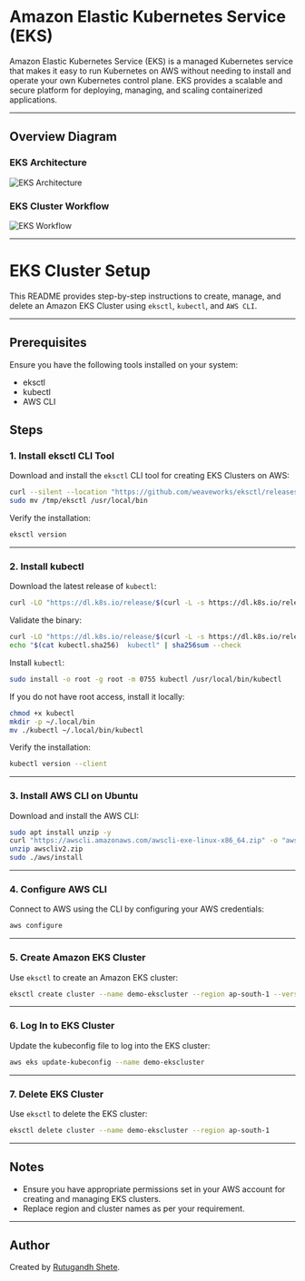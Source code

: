 # Amazon Elastic Kubernetes Service (EKS)

Amazon Elastic Kubernetes Service (EKS) is a managed Kubernetes service that makes it easy to run Kubernetes on AWS without needing to install and operate your own Kubernetes control plane. EKS provides a scalable and secure platform for deploying, managing, and scaling containerized applications.

---

## Overview Diagram

### EKS Architecture
![EKS Architecture](https://aws.amazon.com/images/service-diagrams/AWS-EKS_Arch-Diagram.png)

### EKS Cluster Workflow
![EKS Workflow](https://aws.amazon.com/images/service-diagrams/AWS-EKS_Cluster_Workflow.png)

---

# EKS Cluster Setup

This README provides step-by-step instructions to create, manage, and delete an Amazon EKS Cluster using `eksctl`, `kubectl`, and `AWS CLI`.

---

## Prerequisites

Ensure you have the following tools installed on your system:
- eksctl
- kubectl
- AWS CLI

## Steps

### 1. Install eksctl CLI Tool

Download and install the `eksctl` CLI tool for creating EKS Clusters on AWS:

```bash
curl --silent --location "https://github.com/weaveworks/eksctl/releases/latest/download/eksctl_$(uname -s)_amd64.tar.gz" | tar xz -C /tmp
sudo mv /tmp/eksctl /usr/local/bin
```

Verify the installation:

```bash
eksctl version
```

---

### 2. Install kubectl

Download the latest release of `kubectl`:

```bash
curl -LO "https://dl.k8s.io/release/$(curl -L -s https://dl.k8s.io/release/stable.txt)/bin/linux/amd64/kubectl"
```

Validate the binary:

```bash
curl -LO "https://dl.k8s.io/release/$(curl -L -s https://dl.k8s.io/release/stable.txt)/bin/linux/amd64/kubectl.sha256"
echo "$(cat kubectl.sha256)  kubectl" | sha256sum --check
```

Install `kubectl`:

```bash
sudo install -o root -g root -m 0755 kubectl /usr/local/bin/kubectl
```

If you do not have root access, install it locally:

```bash
chmod +x kubectl
mkdir -p ~/.local/bin
mv ./kubectl ~/.local/bin/kubectl
```

Verify the installation:

```bash
kubectl version --client
```

---

### 3. Install AWS CLI on Ubuntu

Download and install the AWS CLI:

```bash
sudo apt install unzip -y
curl "https://awscli.amazonaws.com/awscli-exe-linux-x86_64.zip" -o "awscliv2.zip"
unzip awscliv2.zip
sudo ./aws/install
```

---

### 4. Configure AWS CLI

Connect to AWS using the CLI by configuring your AWS credentials:

```bash
aws configure
```

---

### 5. Create Amazon EKS Cluster

Use `eksctl` to create an Amazon EKS cluster:

```bash
eksctl create cluster --name demo-ekscluster --region ap-south-1 --version 1.27 --nodegroup-name linux-nodes --node-type t2.micro --nodes 2
```

---

### 6. Log In to EKS Cluster

Update the kubeconfig file to log into the EKS cluster:

```bash
aws eks update-kubeconfig --name demo-ekscluster
```

---

### 7. Delete EKS Cluster

Use `eksctl` to delete the EKS cluster:

```bash
eksctl delete cluster --name demo-ekscluster --region ap-south-1
```

---

## Notes

- Ensure you have appropriate permissions set in your AWS account for creating and managing EKS clusters.
- Replace region and cluster names as per your requirement.

---

## Author

Created by [Rutugandh Shete](https://github.com/Rutugandh-shete).
